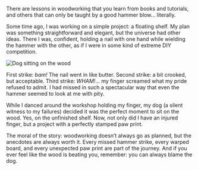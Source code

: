 There are lessons in woodworking that you learn from books and tutorials, and others that can only be taught by a good hammer blow... literally.

Some time ago, I was working on a simple project: a floating shelf. My plan was something straightforward and elegant, but the universe had other ideas. There I was, confident, holding a nail with one hand while wielding the hammer with the other, as if I were in some kind of extreme DIY competition.

![Dog sitting on the wood](/images/blog/el-martillazo/perro-el-martillazo.webp)

First strike: _bam!_ The nail went in like butter. Second strike: a bit crooked, but acceptable. Third strike: _WHAM!_... my finger screamed what my pride refused to admit. I had missed in such a spectacular way that even the hammer seemed to look at me with pity.

While I danced around the workshop holding my finger, my dog (a silent witness to my failures) decided it was the perfect moment to sit on the wood. Yes, on the unfinished shelf. Now, not only did I have an injured finger, but a project with a perfectly stamped paw print.

The moral of the story: woodworking doesn’t always go as planned, but the anecdotes are always worth it. Every missed hammer strike, every warped board, and every unexpected paw print are part of the journey. And if you ever feel like the wood is beating you, remember: you can always blame the dog.
